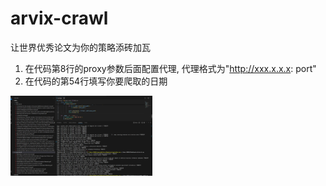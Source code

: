 # arvix-crawl
让世界优秀论文为你的策略添砖加瓦

1. 在代码第8行的proxy参数后面配置代理, 代理格式为"http://xxx.x.x.x: port"
2. 在代码的第54行填写你要爬取的日期

<div style="display: flex; justify-content: space-between;", align=center>
    <img src="/figure/效果.png" alt="Image 1" style="width: 45%;"/>
</div>
